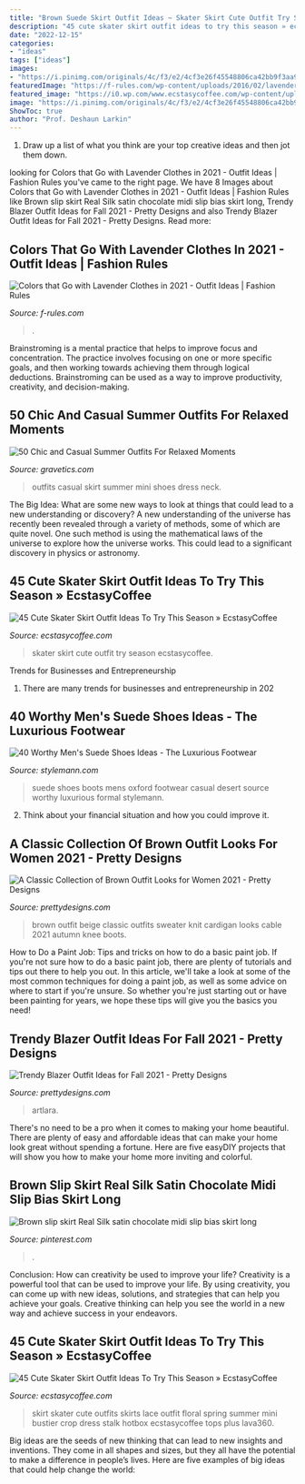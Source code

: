 ```yaml
---
title: "Brown Suede Skirt Outfit Ideas ~ Skater Skirt Cute Outfit Try Season Ecstasycoffee"
description: "45 cute skater skirt outfit ideas to try this season » ecstasycoffee"
date: "2022-12-15"
categories:
- "ideas"
tags: ["ideas"]
images:
- "https://i.pinimg.com/originals/4c/f3/e2/4cf3e26f45548806ca42bb9f3aa9b9ea.jpg"
featuredImage: "https://f-rules.com/wp-content/uploads/2016/02/lavender-maxi-skirt.jpg"
featured_image: "https://i0.wp.com/www.ecstasycoffee.com/wp-content/uploads/2016/12/Skater-Skirt7.jpg?resize=700%2C1050"
image: "https://i.pinimg.com/originals/4c/f3/e2/4cf3e26f45548806ca42bb9f3aa9b9ea.jpg"
ShowToc: true
author: "Prof. Deshaun Larkin"
---
```



1. Draw up a list of what you think are your top creative ideas and then jot them down.

	

		
looking for Colors that Go with Lavender Clothes in 2021 - Outfit Ideas | Fashion Rules you've came to the right page. We have 8 Images about Colors that Go with Lavender Clothes in 2021 - Outfit Ideas | Fashion Rules like Brown slip skirt Real Silk satin chocolate midi slip bias skirt long, Trendy Blazer Outfit Ideas for Fall 2021 - Pretty Designs and also Trendy Blazer Outfit Ideas for Fall 2021 - Pretty Designs. Read more:
		
    
## Colors That Go With Lavender Clothes In 2021 - Outfit Ideas | Fashion Rules

<img loading=lazy src="https://f-rules.com/wp-content/uploads/2016/02/lavender-maxi-skirt.jpg" onerror="this.onerror=null;this.src='https://tse3.mm.bing.net/th?id=OIP.urJ4jqD-nOLOxXzxgM1UYAHaLH&amp;pid=15.1';" alt="Colors that Go with Lavender Clothes in 2021 - Outfit Ideas | Fashion Rules">

_Source: f-rules.com_

>. 

	

Brainstroming is a mental practice that helps to improve focus and concentration. The practice involves focusing on one or more specific goals, and then working towards achieving them through logical deductions. Brainstroming can be used as a way to improve productivity, creativity, and decision-making.

    
## 50 Chic And Casual Summer Outfits For Relaxed Moments

<img loading=lazy src="https://www.gravetics.com/wp-content/uploads/2017/07/Black-Stripes-In-White-Half-Sleeve-Top-Baby-Pink-Scallop-Mini-Skirt-With-Matching-Purse-Belly-Shoes.jpg" onerror="this.onerror=null;this.src='https://tse1.mm.bing.net/th?id=OIP.DmbzB7G2aSAF9iG7qHzcEQHaLH&amp;pid=15.1';" alt="50 Chic and Casual Summer Outfits For Relaxed Moments">

_Source: gravetics.com_

>outfits casual skirt summer mini shoes dress neck. 

	

The Big Idea: What are some new ways to look at things that could lead to a new understanding or discovery?
A new understanding of the universe has recently been revealed through a variety of methods, some of which are quite novel. One such method is using the mathematical laws of the universe to explore how the universe works. This could lead to a significant discovery in physics or astronomy.

    
## 45 Cute Skater Skirt Outfit Ideas To Try This Season » EcstasyCoffee

<img loading=lazy src="https://i0.wp.com/www.ecstasycoffee.com/wp-content/uploads/2016/12/Skater-Skirt7.jpg?resize=700%2C1050" onerror="this.onerror=null;this.src='https://tse2.mm.bing.net/th?id=OIP.FfnvMCq0IZwRWQmnsV9YEwHaLH&amp;pid=15.1';" alt="45 Cute Skater Skirt Outfit Ideas To Try This Season » EcstasyCoffee">

_Source: ecstasycoffee.com_

>skater skirt cute outfit try season ecstasycoffee. 

	

Trends for Businesses and Entrepreneurship
1. There are many trends for businesses and entrepreneurship in 202
    
## 40 Worthy Men&#039;s Suede Shoes Ideas - The Luxurious Footwear

<img loading=lazy src="https://stylemann.com/wp-content/uploads/2016/12/suede-shoes-13-650x650.jpg" onerror="this.onerror=null;this.src='https://tse1.mm.bing.net/th?id=OIP.Y3Ys4Sw9OBrId5gZEisdhAHaHa&amp;pid=15.1';" alt="40 Worthy Men&#039;s Suede Shoes Ideas - The Luxurious Footwear">

_Source: stylemann.com_

>suede shoes boots mens oxford footwear casual desert source worthy luxurious formal stylemann. 

	

2. Think about your financial situation and how you could improve it.

    
## A Classic Collection Of Brown Outfit Looks For Women 2021 - Pretty Designs

<img loading=lazy src="https://www.prettydesigns.com/wp-content/uploads/2013/12/Beige-and-Brown-Outfit2.jpg" onerror="this.onerror=null;this.src='https://tse2.mm.bing.net/th?id=OIP.ajHXdmMt8DnQrE2T2qcCEwHaHj&amp;pid=15.1';" alt="A Classic Collection of Brown Outfit Looks for Women 2021 - Pretty Designs">

_Source: prettydesigns.com_

>brown outfit beige classic outfits sweater knit cardigan looks cable 2021 autumn knee boots. 

	

How to Do a Paint Job: Tips and tricks on how to do a basic paint job.
If you're not sure how to do a basic paint job, there are plenty of tutorials and tips out there to help you out. In this article, we'll take a look at some of the most common techniques for doing a paint job, as well as some advice on where to start if you're unsure. So whether you're just starting out or have been painting for years, we hope these tips will give you the basics you need!

    
## Trendy Blazer Outfit Ideas For Fall 2021 - Pretty Designs

<img loading=lazy src="http://www.prettydesigns.com/wp-content/uploads/2014/09/Brown-Blazer-Outfit-with-a-Hat.jpg" onerror="this.onerror=null;this.src='https://tse3.mm.bing.net/th?id=OIP.T_VfDUU3jTF5sGvki8kAuAHaK3&amp;pid=15.1';" alt="Trendy Blazer Outfit Ideas for Fall 2021 - Pretty Designs">

_Source: prettydesigns.com_

>artlara. 

	

There's no need to be a pro when it comes to making your home beautiful. There are plenty of easy and affordable ideas that can make your home look great without spending a fortune. Here are five easyDIY projects that will show you how to make your home more inviting and colorful.

    
## Brown Slip Skirt Real Silk Satin Chocolate Midi Slip Bias Skirt Long

<img loading=lazy src="https://i.pinimg.com/originals/4c/f3/e2/4cf3e26f45548806ca42bb9f3aa9b9ea.jpg" onerror="this.onerror=null;this.src='https://tse1.mm.bing.net/th?id=OIP.DbuLAIWiZbuuOfnzqN1CwwHaHZ&amp;pid=15.1';" alt="Brown slip skirt Real Silk satin chocolate midi slip bias skirt long">

_Source: pinterest.com_

>. 

	

Conclusion: How can creativity be used to improve your life?
Creativity is a powerful tool that can be used to improve your life. By using creativity, you can come up with new ideas, solutions, and strategies that can help you achieve your goals. Creative thinking can help you see the world in a new way and achieve success in your endeavors.

    
## 45 Cute Skater Skirt Outfit Ideas To Try This Season » EcstasyCoffee

<img loading=lazy src="https://i0.wp.com/www.ecstasycoffee.com/wp-content/uploads/2016/12/Skater-Skirt25.jpg?resize=700%2C1050" onerror="this.onerror=null;this.src='https://tse3.mm.bing.net/th?id=OIP.-nxu2gyGETOV-nDcOl4LuwHaLH&amp;pid=15.1';" alt="45 Cute Skater Skirt Outfit Ideas To Try This Season » EcstasyCoffee">

_Source: ecstasycoffee.com_

>skirt skater cute outfits skirts lace outfit floral spring summer mini bustier crop dress stalk hotbox ecstasycoffee tops plus lava360. 

	

Big ideas are the seeds of new thinking that can lead to new insights and inventions. They come in all shapes and sizes, but they all have the potential to make a difference in people’s lives. Here are five examples of big ideas that could help change the world: 

